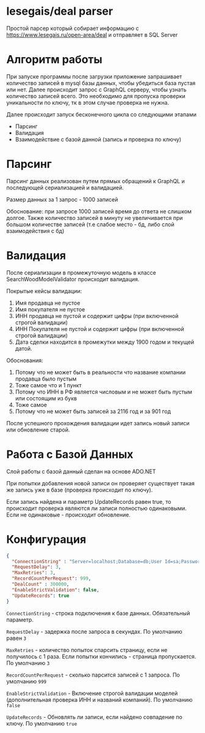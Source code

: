 ﻿# lesegais/deal parser
Простой парсер который собирает информацию с https://www.lesegais.ru/open-area/deal и отправляет в SQL Server

# Алгоритм работы
При запуске программы после загрузки приложение запрашивает количество записей в mysql базы данных, чтобы убедиться база пустая или нет. 
Далее происходит запрос с GraphQL серверу, чтобы узнать количество записей всего.
Это необходимо для пропуска проверки уникальности по ключу, тк в этом случае проверка не нужна.

Далее происходит запуск бесконечного цикла со следующими этапами
- Парсинг
- Валидация
- Взаимодействие с базой данной (запись и проверка по ключу)


# Парсинг
Парсинг данных реализован путем прямых обращений к GraphQL и последующей сериализацией и валидацией.

Размер данных за 1 запрос - 1000 записей

Обоснование: при запросе 1000 записей время до ответа не слишком долгое. Также количество записей в минуту не увеличивается при большом количестве записей (т.е слабое место - бд, либо слой взаимодействия с бд)
# Валидация
После сериализации в промежуточную модель в классе SearchWoodModelValidator происходит валидация.

Покрытые кейсы валидации:
1. Имя продавца не пустое
2. Имя покупателя не пустое
3. ИНН продавца не пустой и содержит цифры (при включенной строгой валидации)
4. ИНН Покупателя не пустой и содержит цифры (при включенной строгой валидации)
5. Дата сделки находится в промежутки между 1900 годом и текущей датой.

Обоснования:
1. Потому что не может быть в реальности что название компании продавца было пустым
2. Тоже самое что и 1 пункт
3. Потому что ИНН в РФ является числовым и не может быть пустым или состоящим из букв
4. Тоже самое
5. Потому что не может быть записей за 2116 год и за 901 год

После успешного прохождения валидации идет запись новый записи или обновление старой.

# Работа с Базой Данных

Слой работы с базой данный сделан на основе ADO.NET

При попытки добавления новой записи он проверяет существует такая же запись уже в базе (проверка происходит по ключу). 

Если запись найдена и параметр UpdateRecords равен true, то происходит проверка являются ли записи полностью одинаковыми. Если не одинаковые - происходит обновление.

# Конфигурация 
```json
{
  "ConnectionString" : "Server=localhost;Database=db;User Id=sa;Password=lmao;\n",
  "RequestDelay": 3,
  "MaxRetries": 3,
  "RecordCountPerRequest": 999,
  "DealCount" : 300000,
  "EnableStrictValidation": false,
  "UpdateRecords": true
}
```
`ConnectionString` - строка подключения к базе данных. Обязательный параметр.

`RequestDelay` - задержка после запроса в секундах. По умолчанию равен `3`

`MaxRetries` - количество попыток спарсить страницу, если не получилось с 1 раза. Если попытки кончились - страница пропускается. По умолчанию `3`

`RecordCountPerRequest` - сколько парсится записей с 1 запроса. По умолчанию `999`

`EnableStrictValidation` - Включение строгой валидации моделей (дополнительная проверка ИНН и названий компаний). По умолчанию `false`

`UpdateRecords` - Обновлять ли записи, если найдено совпадение по ключу. По умолчанию `true`




